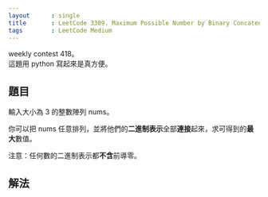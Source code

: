 ```yaml
---
layout      : single
title       : LeetCode 3309. Maximum Possible Number by Binary Concatenation
tags        : LeetCode Medium
---
```

weekly contest 418。  
這題用 python 寫起來是真方便。  

## 題目

輸入大小為 3 的整數陣列 nums。  

你可以把 nums 任意排列，並將他們的**二進制表示**全部**連接**起來，求可得到的**最大**數值。  

注意：任何數的二進制表示都**不含**前導零。  

## 解法
